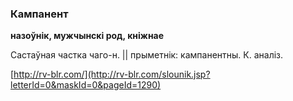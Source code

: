 ### Кампанент
**назоўнік, мужчынскі род, кніжнае**

Састаўная частка чаго-н. || прыметнік: кампанентны. К. аналіз.

<a rel="author">[http://rv-blr.com/](http://rv-blr.com/slounik.jsp?letterId=0&maskId=0&pageId=1290)</a>
